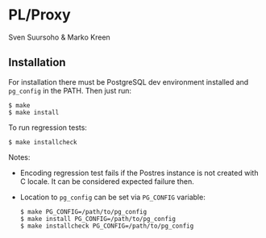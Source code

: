 
# PL/Proxy

Sven Suursoho & Marko Kreen

## Installation

For installation there must be PostgreSQL dev environment installed
and `pg_config` in the PATH.   Then just run:

    $ make
    $ make install

To run regression tests:

    $ make installcheck

Notes:

* Encoding regression test fails if the Postres instance is not created with C locale.
  It can be considered expected failure then.

* Location to `pg_config` can be set via `PG_CONFIG` variable:

      $ make PG_CONFIG=/path/to/pg_config
      $ make install PG_CONFIG=/path/to/pg_config
      $ make installcheck PG_CONFIG=/path/to/pg_config

